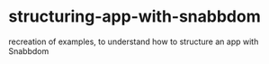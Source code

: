 # structuring-app-with-snabbdom
recreation of examples, to understand how to structure an app with Snabbdom
